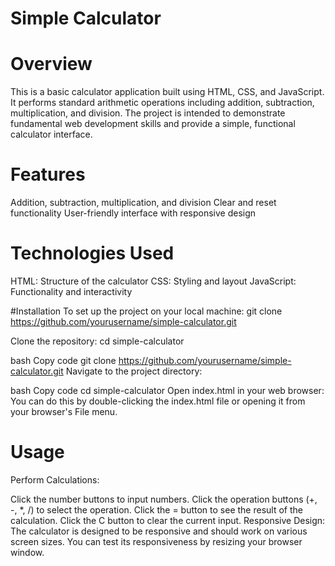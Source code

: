 # Simple Calculator

# Overview
This is a basic calculator application built using HTML, CSS, and JavaScript. It performs standard arithmetic operations including addition, subtraction, multiplication, and division. The project is intended to demonstrate fundamental web development skills and provide a simple, functional calculator interface.

# Features
Addition, subtraction, multiplication, and division
Clear and reset functionality
User-friendly interface with responsive design

# Technologies Used
HTML: Structure of the calculator
CSS: Styling and layout
JavaScript: Functionality and interactivity

#Installation
To set up the project on your local machine:
  git clone https://github.com/yourusername/simple-calculator.git

Clone the repository:
  cd simple-calculator


bash
Copy code
git clone https://github.com/yourusername/simple-calculator.git
Navigate to the project directory:

bash
Copy code
cd simple-calculator
Open index.html in your web browser: You can do this by double-clicking the index.html file or opening it from your browser's File menu.

# Usage
Perform Calculations:

Click the number buttons to input numbers.
Click the operation buttons (+, -, *, /) to select the operation.
Click the = button to see the result of the calculation.
Click the C button to clear the current input.
Responsive Design: The calculator is designed to be responsive and should work on various screen sizes. You can test its responsiveness by resizing your browser window.


